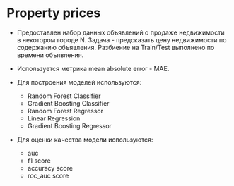 # Property prices
+ Предоставлен набор данных объявлений о продаже недвижимости в некотором городе N. Задача - предсказать цену недвижимости по содержанию объявления. 
Разбиение на Train/Test выполнено по времени объявления.

+ Используется метрика mean absolute error - MAE.

+ Для построения моделей используются: 
    + Random Forest Classifier
    + Gradient Boosting Classifier 
    + Random Forest Regressor
    + Linear Regression
    + Gradient Boosting Regressor

+ Для оценки качества модели используются: 
    + auc
    + f1 score
    + accuracy score 
    + roc_auc score


